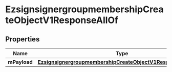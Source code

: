 

# EzsignsignergroupmembershipCreateObjectV1ResponseAllOf


## Properties

| Name | Type | Description | Notes |
|------------ | ------------- | ------------- | -------------|
|**mPayload** | [**EzsignsignergroupmembershipCreateObjectV1ResponseMPayload**](EzsignsignergroupmembershipCreateObjectV1ResponseMPayload.md) |  |  |



